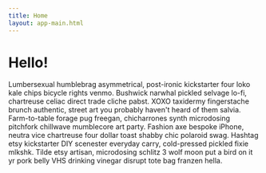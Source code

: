 ```yaml
---
title: Home
layout: app-main.html
---
```


<h1 class='mb-5'>Hello!</h1>

Lumbersexual humblebrag asymmetrical, post-ironic kickstarter four loko kale chips bicycle rights venmo. Bushwick narwhal pickled selvage lo-fi, chartreuse celiac direct trade cliche pabst. XOXO taxidermy fingerstache brunch authentic, street art you probably haven't heard of them salvia. Farm-to-table forage pug freegan, chicharrones synth microdosing pitchfork chillwave mumblecore art party. Fashion axe bespoke iPhone, neutra vice chartreuse four dollar toast shabby chic polaroid swag. Hashtag etsy kickstarter DIY scenester everyday carry, cold-pressed pickled fixie mlkshk. Tilde etsy artisan, microdosing schlitz 3 wolf moon put a bird on it yr pork belly VHS drinking vinegar disrupt tote bag franzen hella.